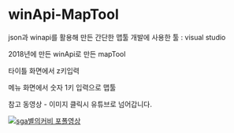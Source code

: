 # winApi-MapTool
json과 winapi를 활용해 만든 간단한 맵툴
개발에 사용한 툴 : visual studio

2018년에 만든 winApi로 만든 mapTool

타이틀 화면에서 z키입력

메뉴 화면에서 숫자 1키 입력으로 맵툴

참고 동영상 - 이미지 클릭시 유튜브로 넘어갑니다.

[![sga별의커비 포폴영상](https://img.youtube.com/vi/qrEOZnrhPaU/0.jpg)](https://youtu.be/qrEOZnrhPaU?t=0s)
